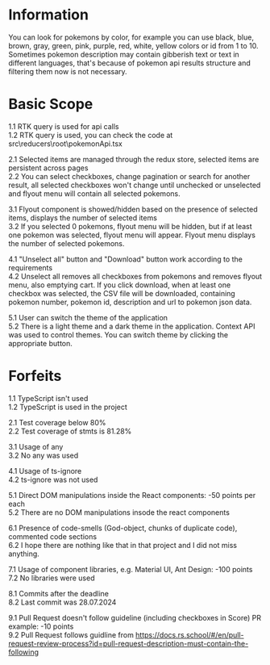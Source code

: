 # Information

You can look for pokemons by color, for example you can use black, blue, brown, gray, green, pink, purple, red, white, yellow colors or id from 1 to 10.  
Sometimes pokemon description may contain gibberish text or text in different languages, that's because of pokemon api results structure and filtering them now is not necessary.

# Basic Scope

1.1 RTK query is used for api calls  
1.2 RTK query is used, you can check the code at src\reducers\root\pokemonApi.tsx

2.1 Selected items are managed through the redux store, selected items are persistent across pages  
2.2 You can select checkboxes, change pagination or search for another result, all selected checkboxes won't change until unchecked or unselected and flyout menu will contain all selected pokemons.

3.1 Flyout component is showed/hidden based on the presence of selected items, displays the number of selected items  
3.2 If you selected 0 pokemons, flyout menu will be hidden, but if at least one pokemon was selected, flyout menu will appear. Flyout menu displays the number of selected pokemons.

4.1 "Unselect all" button and "Download" button work according to the requirements  
4.2 Unselect all removes all checkboxes from pokemons and removes flyout menu, also emptying cart. If you click download, when at least one checkbox was selected, the CSV file will be downloaded, containing pokemon number, pokemon id, description and url to pokemon json data.

5.1 User can switch the theme of the application  
5.2 There is a light theme and a dark theme in the application. Context API was used to control themes. You can switch theme by clicking the appropriate button.

# Forfeits

1.1 TypeScript isn't used  
1.2 TypeScript is used in the project

2.1 Test coverage below 80%  
2.2 Test coverage of stmts is 81.28%

3.1 Usage of any  
3.2 No any was used

4.1 Usage of ts-ignore  
4.2 ts-ignore was not used

5.1 Direct DOM manipulations inside the React components: -50 points per each  
5.2 There are no DOM manipulations insode the react components

6.1 Presence of code-smells (God-object, chunks of duplicate code), commented code sections  
6.2 I hope there are nothing like that in that project and I did not miss anything.

7.1 Usage of component libraries, e.g. Material UI, Ant Design: -100 points  
7.2 No libraries were used

8.1 Commits after the deadline  
8.2 Last commit was 28.07.2024

9.1 Pull Request doesn't follow guideline (including checkboxes in Score) PR example: -10 points  
9.2 Pull Request follows guidline from https://docs.rs.school/#/en/pull-request-review-process?id=pull-request-description-must-contain-the-following
